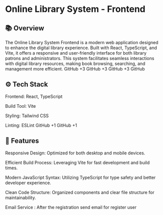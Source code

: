 # Online Library System - Frontend
## 📚 Overview

The Online Library System Frontend is a modern web application designed to enhance the digital library experience. Built with React, TypeScript, and Vite, it offers a responsive and user-friendly interface for both library patrons and administrators. This system facilitates seamless interactions with digital library resources, making book browsing, searching, and management more efficient.
GitHub
+3
GitHub
+3
GitHub
+3
GitHub

## ⚙️ Tech Stack

Frontend: React, TypeScript

Build Tool: Vite

Styling: Tailwind CSS

Linting: ESLint
GitHub
+1
GitHub
+1

## 🚀 Features

Responsive Design: Optimized for both desktop and mobile devices.

Efficient Build Process: Leveraging Vite for fast development and build times.

Modern JavaScript Syntax: Utilizing TypeScript for type safety and better developer experience.

Clean Code Structure: Organized components and clear file structure for maintainability.

Email Service : After the registration send email for register user
